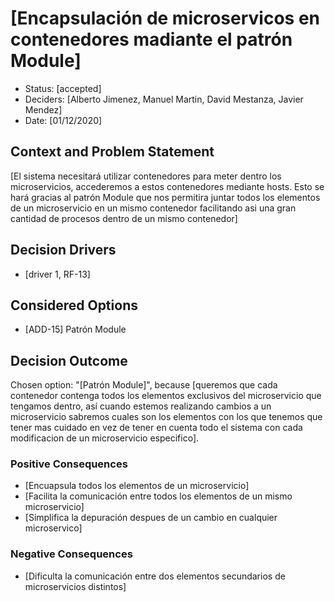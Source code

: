 # [Encapsulación de microservicos en contenedores madiante el patrón Module]

* Status: [accepted]
* Deciders: [Alberto Jimenez, Manuel Martin, David Mestanza, Javier Mendez]
* Date: [01/12/2020]

## Context and Problem Statement

[El sistema necesitará utilizar contenedores para meter dentro los microservicios, accederemos a estos contenedores mediante hosts.
Esto se hará gracias al patrón Module que nos permitira juntar todos los elementos de un microservicio en un mismo contenedor facilitando asi una gran cantidad de procesos dentro de un mismo contenedor]

## Decision Drivers

* [driver 1, RF-13]

## Considered Options

* [ADD-15] Patrón Module

## Decision Outcome

Chosen option: "[Patrón Module]", because [queremos que cada contenedor contenga todos los elementos exclusivos del microservicio que tengamos dentro, así cuando estemos realizando cambios a un microservicio sabremos cuales son los elementos con los que tenemos que tener mas cuidado en vez de tener en cuenta todo el sistema con cada modificacion de un microservicio especifico].

### Positive Consequences

* [Encuapsula todos los elementos de un microservicio]
* [Facilita la comunicación entre todos los elementos de un mismo microservicio]
* [Simplifica la depuración despues de un cambio en cualquier microservico]

### Negative Consequences

* [Dificulta la comunicación entre dos elementos secundarios de microservicios distintos]

<!-- markdownlint-disable-file MD013 -->


